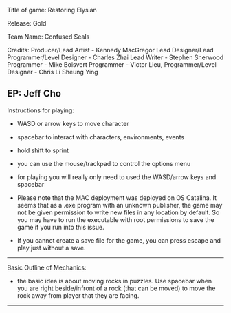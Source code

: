 Title of game: Restoring Elysian

Release: Gold

Team Name: Confused Seals

Credits: 
Producer/Lead Artist - Kennedy MacGregor
Lead Designer/Lead Programmer/Level Designer - Charles Zhai
Lead Writer - Stephen Sherwood
Programmer - Mike Boisvert
Programmer - Victor Lieu, 
Programmer/Level Designer - Chris Li Sheung Ying

EP: Jeff Cho
--------------------------------------------------------------

Instructions for playing:
- WASD or arrow keys to move character
- spacebar to interact with characters, environments, events
- hold shift to sprint
- you can use the mouse/trackpad to control the options menu
- for playing you will really only need to used the WASD/arrow keys and spacebar


- Please note that the MAC deployment was deployed on OS Catalina. It seems that as a .exe program with an unknown publisher, the game may not be given permission to write new files in any location by default. So you may have to run the executable with root permissions to save the game if you run into this issue.
- If you cannot create a save file for the game, you can press escape and play just without a save.
--------------------------------------------------------------

Basic Outline of Mechanics:
- the basic idea is about moving rocks in puzzles. Use spacebar when you are right
beside/infront of a rock (that can be moved) to move the rock away from player that they are facing.
--------------------------------------------------------------
